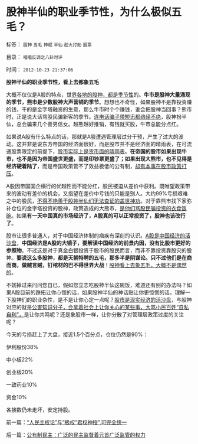 # 股神半仙的职业季节性，为什么极似五毛？

标签： `股神` `五毛` `神棍` `半仙` `趁火打劫` `股票` 

目录： `唱唱反调之八卦时评`

时间： `2012-10-23 21:37:06`

**股神半仙的职业季节性，看上去都象五毛**

大概不仅仅是A股的特点，世[界各地的股神，都是季节性](../../../2011/12/28/防左，防贼，防股神.md)的。**牛市是股神大量涌现的季节，熊市是少数股神大声营销的季节**。想想也不奇怪，如果股神不是靠投资赚的钱，干的是金字塔融资的生意，那么牛市时个个赚钱，谁会把股神当回事？熊市时，正是说大话骂股民骗新客的季节。[连电话骗子带短讯都络绎不绝](../../../2011/8/25/欣赏电话骗子的选择性心理艺术.md)，股神扮半仙，总会骗来几个善男信女。越熊越好推销，有钱就买股，牛市总能分点红。

如果说A股有什么特点的话，那就是A股遭遇管理层过分干预，产生了过大的波动。这并非是说东方帝国的经济面很好，而是股市并不是经济面的晴雨表，在可流通股票限定的前提下，[股市实际上是货币面的晴雨表](../../../2010/3/26/中国股市不是经济的晴雨表.md)。**在帝国的股市如果出现牛市，也不是因为帝国盛世更盛，而是印钞票更盛了；如果出现大熊市，也不见得是经济硬着陆了**，而是帝国政策管不了效益极低的公有制，[却有本事在股市政策打压](../../../2012/1/5/股市锚定实体经济，股市的炒作有益无害.md)。

A股因帝国国企横行的优越性而不能分红，股民被迫从差价中获利。既唯望政策带来的波动有差价的机会，又指望在差价中亏钱的只能是别人。大约99%亏损艰难之中的股民，[不得不艳羡于股神半仙们无法查证的盖世神功](../../../2011/12/29/股神斗法，比拼隐私斗面子.md)。对于靠熊市找下家弥补仓位的金字塔投资的股神，政策造成的大熊市，[是他们骂股民骗投资的衣食饭碗](../../../2011/12/29/骂干预市场是有用的，骂股市是为了争夺资金.md)。如果**有一天中国真的市场经济了，A股真的可以正常投资了，股神也该改行了**。

股市让很多普通人，对于中国经济体制的痼疾有深刻的认识。[A股是中国经济的活沙盘](../../../2011/12/29/A股百态是中国民主进程的活沙盘;中国国民民主素质确实低.md)，**中国经济是A股的大镜子，要解读中国经济的前景内因，没有比股市更好的参照物**。不过这是对于真金白银投资于股市的股民而言，而非不靠投资靠股灾的股神。**要说这么多股神，都是天朝特聘的五毛，那多半是阴谋论。只不过他们是在商而商，做贼言贼，钉棺材的巴不得世界大战**！[股神看上去象五毛，大概不是偶然的](../../../2011/5/18/否定市场的五毛股神信仰什么？.md)。

不妨掉过来问问您自已，假如您立志吃股神半仙这碗饭，难道还有别的办法吗？如果A股目前的跌拓让你心慌的话，如果股神半仙的神话贴让你更惊慌的话，理解一下股神们的职业杂性，是不是让你心定一点呢？[股市是现实经济的活沙盘](../../../2012/5/7/证监会可以“挽国企将倾之大厦”吗？.md)，与股神对应的就是[公害知识分子，会拿着社会上让你关心的某些事，大骂小民百姓“自私自利”，](../../../2012/9/10/公害知识分子煽动民粹，为了闹革命！.md)是让你共鸣呢？还是象股市一样，让你分散了对管理层政策过度的关注呢？

今天的亏损赶上了大盘，接近1.5个百分点，仓位仍然是90%：

伊利股份38%

中小板22%

创业板20%

一致药业10%

资金10%

各接数仍未走坏，安定持股。



前一篇：[“人民主权论”与“极权”君权神授”,可完全统一](../../../2012/10/23/“人民主权论”与“极权”君权神授”,可完全统一.md)

后一篇：[公有制民主：广泛的民主监督着元首广泛监管的权力](../../../2012/10/24/公有制民主：广泛的民主监督着元首广泛监管的权力.md)